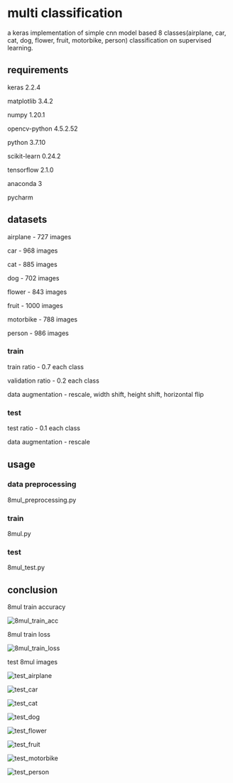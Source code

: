 # multi classification

a keras implementation of simple cnn model based 8 classes(airplane, car, cat, dog, flower, fruit, motorbike, person) classification on supervised learning.

## requirements

keras 2.2.4

matplotlib 3.4.2

numpy 1.20.1

opencv-python 4.5.2.52

python 3.7.10

scikit-learn 0.24.2

tensorflow 2.1.0

anaconda 3

pycharm

## datasets

airplane - 727 images

car - 968 images

cat - 885 images

dog - 702 images

flower - 843 images

fruit - 1000 images

motorbike - 788 images

person - 986 images

### train

train ratio - 0.7 each class

validation ratio - 0.2 each class

data augmentation - rescale, width shift, height shift, horizontal flip

### test

test ratio - 0.1 each class

data augmentation - rescale

## usage

### data preprocessing

8mul_preprocessing.py

### train

8mul.py

### test

8mul_test.py

## conclusion

8mul train accuracy

![8mul_train_acc](https://user-images.githubusercontent.com/62055003/120117123-a6241500-c1c6-11eb-98ef-e4127abf56ef.png)

8mul train loss

![8mul_train_loss](https://user-images.githubusercontent.com/62055003/120117142-ba681200-c1c6-11eb-91e7-b3e8e88573ec.png)

test 8mul images

![test_airplane](https://user-images.githubusercontent.com/62055003/120117150-ca7ff180-c1c6-11eb-9862-6724c5a8f4a1.png)

![test_car](https://user-images.githubusercontent.com/62055003/120117153-ce137880-c1c6-11eb-9573-9d6f81d4fb6a.png)

![test_cat](https://user-images.githubusercontent.com/62055003/120117155-d10e6900-c1c6-11eb-8dae-a9c39af4d736.png)

![test_dog](https://user-images.githubusercontent.com/62055003/120117163-d4a1f000-c1c6-11eb-8eba-c26187a70020.png)

![test_flower](https://user-images.githubusercontent.com/62055003/120117172-d7044a00-c1c6-11eb-89ef-67913d415f0e.png)

![test_fruit](https://user-images.githubusercontent.com/62055003/120117174-d966a400-c1c6-11eb-8e96-9ff34b16c7df.png)

![test_motorbike](https://user-images.githubusercontent.com/62055003/120117176-db306780-c1c6-11eb-8ffd-b90f90b79163.png)

![test_person](https://user-images.githubusercontent.com/62055003/120117177-dcfa2b00-c1c6-11eb-9652-c0b7f66e9de3.png)
